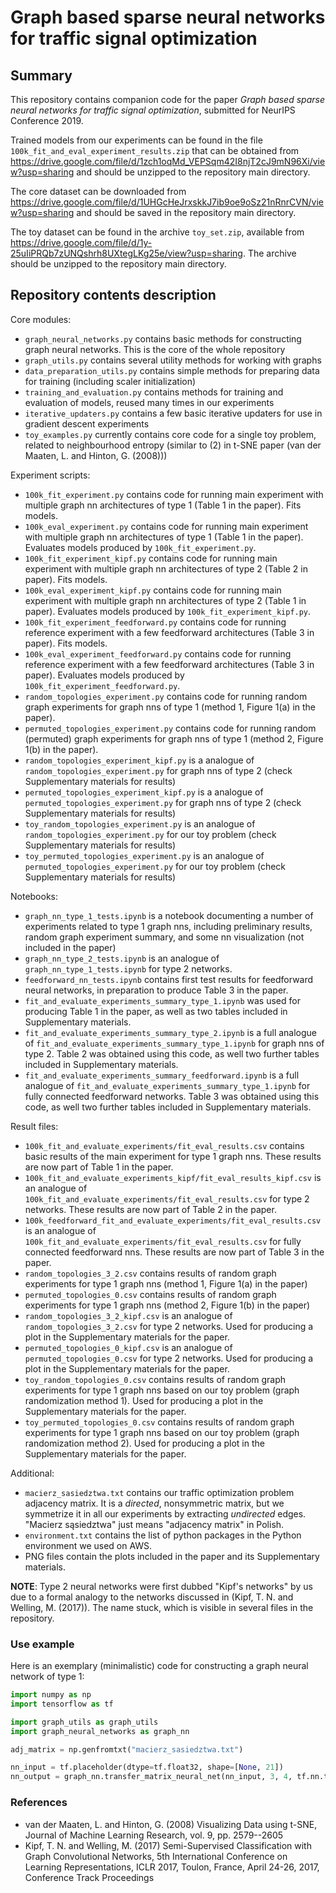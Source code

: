 # Graph based sparse neural networks for traffic signal optimization

## Summary

This repository contains companion code for the paper *Graph based sparse neural networks for traffic signal optimization*, submitted for NeurIPS Conference 2019.

Trained models from our experiments can be found in the file ``100k_fit_and_eval_experiment_results.zip`` that can be obtained from  https://drive.google.com/file/d/1zch1oqMd_VEPSqm42I8njT2cJ9mN96Xi/view?usp=sharing and should be unzipped to the repository main directory.

The core dataset can be downloaded from https://drive.google.com/file/d/1UHGcHeJrxskkJ7ib9oe9oSz21nRnrCVN/view?usp=sharing and should be saved in the repository main directory.

The toy dataset can be found in the archive ``toy_set.zip``, available from https://drive.google.com/file/d/1y-25uIiPRQb7zUNQshrh8UXtegLKg25e/view?usp=sharing. The archive should be unzipped to the repository main directory.

## Repository contents description

Core modules:

* ``graph_neural_networks.py`` contains basic methods for constructing graph neural networks. This is the core of the whole repository
* ``graph_utils.py`` contains several utility methods for working with graphs
* ``data_preparation_utils.py`` contains simple methods for preparing data for training (including scaler initialization)
* ``training_and_evaluation.py`` contains methods for training and evaluation of models, reused many times in our experiments
* ``iterative_updaters.py`` contains a few basic iterative updaters for use in gradient descent experiments
* ``toy_examples.py`` currently contains core code for a single toy problem, related to neighbourhood entropy (similar to (2) in t-SNE paper (van der Maaten, L. and Hinton, G. (2008)))  

Experiment scripts:

* ``100k_fit_experiment.py`` contains code for running main experiment with multiple graph nn architectures of type 1 (Table 1 in the paper). Fits models.
* ``100k_eval_experiment.py`` contains code for running main experiment with multiple graph nn architectures of type 1 (Table 1 in the paper). Evaluates models produced by ``100k_fit_experiment.py``.
* ``100k_fit_experiment_kipf.py`` contains code for running main experiment with multiple graph nn architectures of type 2 (Table 2 in paper). Fits models.
* ``100k_eval_experiment_kipf.py`` contains code for running main experiment with multiple graph nn architectures of type 2 (Table 1 in paper). Evaluates models produced by ``100k_fit_experiment_kipf.py``.
* ``100k_fit_experiment_feedforward.py`` contains code for running reference experiment with a few feedforward architectures (Table 3 in paper). Fits models.
* ``100k_eval_experiment_feedforward.py`` contains code for running reference experiment with a few feedforward architectures (Table 3 in paper). Evaluates models produced by ``100k_fit_experiment_feedforward.py``.
* ``random_topologies_experiment.py`` contains code for running random graph experiments for graph nns of type 1 (method 1, Figure 1(a) in the paper).
* ``permuted_topologies_experiment.py`` contains code for running random (permuted) graph experiments for graph nns of type 1 (method 2, Figure 1(b) in the paper).
* ``random_topologies_experiment_kipf.py`` is a analogue of ``random_topologies_experiment.py`` for graph nns of type 2 (check Supplementary materials for results)
* ``permuted_topologies_experiment_kipf.py`` is a analogue of ``permuted_topologies_experiment.py`` for graph nns of type 2 (check Supplementary materials for results)
* ``toy_random_topologies_experiment.py`` is an analogue of ``random_topologies_experiment.py`` for our toy problem (check Supplementary materials for results)
* ``toy_permuted_topologies_experiment.py`` is an analogue of ``permuted_topologies_experiment.py`` for our toy problem (check Supplementary materials for results)

Notebooks:

* ``graph_nn_type_1_tests.ipynb`` is a notebook documenting a number of experiments related to type 1 graph nns, including preliminary results, random graph experiment summary, and some nn visualization (not included in the paper) 
* ``graph_nn_type_2_tests.ipynb`` is an analogue of ``graph_nn_type_1_tests.ipynb`` for type 2 networks.
* ``feedforward_nn_tests.ipynb`` contains first test results for feedforward neural networks, in preparation to produce Table 3 in the paper.
* ``fit_and_evaluate_experiments_summary_type_1.ipynb`` was used for producing Table 1 in the paper, as well as two tables included in Supplementary materials.
* ``fit_and_evaluate_experiments_summary_type_2.ipynb`` is a full analogue of ``fit_and_evaluate_experiments_summary_type_1.ipynb`` for graph nns of type 2. Table 2 was obtained using this code, as well two further tables included in Supplementary materials.
* ``fit_and_evaluate_experiments_summary_feedforward.ipynb`` is a full analogue of ``fit_and_evaluate_experiments_summary_type_1.ipynb`` for fully connected feedforward networks. Table 3 was obtained using this code, as well two further tables included in Supplementary materials.

Result files:

* ``100k_fit_and_evaluate_experiments/fit_eval_results.csv`` contains basic results of the main experiment for type 1 graph nns. These results are now part of Table 1 in the paper.
*  ``100k_fit_and_evaluate_experiments_kipf/fit_eval_results_kipf.csv`` is an analogue of ``100k_fit_and_evaluate_experiments/fit_eval_results.csv`` for type 2 networks. These results are now part of Table 2 in the paper.
* ``100k_feedforward_fit_and_evaluate_experiments/fit_eval_results.csv`` is an analogue of  ``100k_fit_and_evaluate_experiments/fit_eval_results.csv`` for fully connected feedforward nns. These results are now part of Table 3 in the paper. 
* ``random_topologies_3_2.csv`` contains results of random graph experiments for type 1 graph nns (method 1, Figure 1(a) in the paper)
* ``permuted_topologies_0.csv`` contains results of random graph experiments for type 1 graph nns (method 2, Figure 1(b) in the paper)
* ``random_topologies_3_2_kipf.csv`` is an analogue of ``random_topologies_3_2.csv`` for type 2 networks. Used for producing a plot in the Supplementary materials for the paper.
* ``permuted_topologies_0_kipf.csv`` is an analogue of ``permuted_topologies_0.csv`` for type 2 networks. Used for producing a plot in the Supplementary materials for the paper.
* ``toy_random_topologies_0.csv`` contains results of random graph experiments for type 1 graph nns based on our toy problem (graph randomization method 1). Used for producing a plot in the Supplementary materials for the paper.
* ``toy_permuted_topologies_0.csv`` contains results of random graph experiments for type 1 graph nns based on our toy problem (graph randomization method 2). Used for producing a plot in the Supplementary materials for the paper.

Additional:

* ``macierz_sasiedztwa.txt`` contains our traffic optimization problem adjacency matrix. It is a _directed_, nonsymmetric matrix, but we symmetrize it in all our experiments by extracting _undirected_ edges. "Macierz sąsiedztwa" just means "adjacency matrix" in Polish.
* ``environment.txt`` contains the list of python packages in the Python environment we used on AWS.
* PNG files contain the plots included in the paper and its Supplementary materials.

**NOTE**: Type 2 neural networks were first dubbed "Kipf's networks" by us due to a formal analogy to the networks discussed in (Kipf, T. N. and Welling, M. (2017)). The name stuck, which is visible in several files in the repository.

### Use example

Here is an exemplary (minimalistic) code for constructing a graph neural network of type 1:

```py
import numpy as np
import tensorflow as tf

import graph_utils as graph_utils
import graph_neural_networks as graph_nn

adj_matrix = np.genfromtxt("macierz_sasiedztwa.txt")

nn_input = tf.placeholder(dtype=tf.float32, shape=[None, 21])
nn_output = graph_nn.transfer_matrix_neural_net(nn_input, 3, 4, tf.nn.tanh, adj_matrix, verbose=True)
```

### References

* van der Maaten, L. and Hinton, G. (2008) Visualizing Data using t-SNE, Journal of Machine Learning Research, vol. 9, pp. 2579--2605
* Kipf, T. N. and Welling, M. (2017) Semi-Supervised Classification with Graph Convolutional Networks, 5th International Conference on Learning Representations, ICLR 2017, Toulon, France, April 24-26, 2017, Conference Track Proceedings